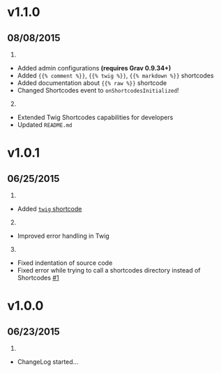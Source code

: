 # v1.1.0
## 08/08/2015

1. [](#new)
  * Added admin configurations **(requires Grav 0.9.34+)**
  * Added `{{% comment %}}`, `{{% twig %}}`, `{{% markdown %}}` shortcodes
  * Added documentation about `{{% raw %}}` shortcode
  * Changed Shortcodes event to `onShortcodesInitialized`!
2. [](#improved)
  * Extended Twig Shortcodes capabilities for developers
  * Updated `README.md`

# v1.0.1
## 06/25/2015

1. [](#new)
  * Added [`twig` shortcode](docs/twig.md)
2. [](#improved)
  * Improved error handling in Twig
3. [](#bugfix)
  * Fixed indentation of source code
  * Fixed error while trying to call a shortcodes directory instead of Shortcodes [#1](https://github.com/Sommerregen/grav-plugin-shortcodes/issues/1)

# v1.0.0
## 06/23/2015

1. [](#new)
  * ChangeLog started...
